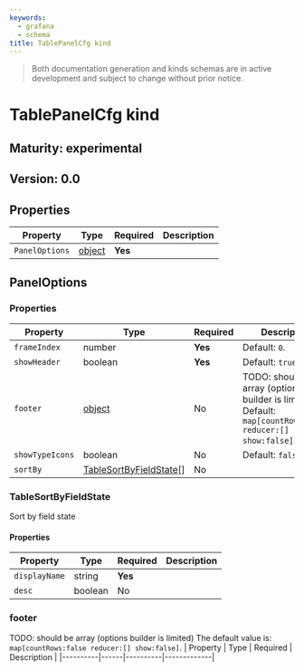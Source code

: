 ```yaml
---
keywords:
  - grafana
  - schema
title: TablePanelCfg kind
---
```

> Both documentation generation and kinds schemas are in active development and subject to change without prior notice.

# TablePanelCfg kind

## Maturity: experimental
## Version: 0.0

## Properties

| Property       | Type                    | Required | Description |
|----------------|-------------------------|----------|-------------|
| `PanelOptions` | [object](#paneloptions) | **Yes**  |             |

## PanelOptions

### Properties

| Property        | Type                                              | Required | Description                                                                                               |
|-----------------|---------------------------------------------------|----------|-----------------------------------------------------------------------------------------------------------|
| `frameIndex`    | number                                            | **Yes**  | Default: `0`.                                                                                             |
| `showHeader`    | boolean                                           | **Yes**  | Default: `true`.                                                                                          |
| `footer`        | [object](#footer)                                 | No       | TODO: should be array (options builder is limited) Default: `map[countRows:false reducer:[] show:false]`. |
| `showTypeIcons` | boolean                                           | No       | Default: `false`.                                                                                         |
| `sortBy`        | [TableSortByFieldState](#tablesortbyfieldstate)[] | No       |                                                                                                           |

### TableSortByFieldState

Sort by field state

#### Properties

| Property      | Type    | Required | Description |
|---------------|---------|----------|-------------|
| `displayName` | string  | **Yes**  |             |
| `desc`        | boolean | No       |             |

### footer

TODO: should be array (options builder is limited)
The default value is: `map[countRows:false reducer:[] show:false]`.
| Property | Type | Required | Description |
|----------|------|----------|-------------|


